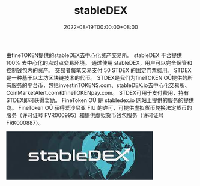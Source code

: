 ﻿---
title: "stableDEX"
description: "由fineTOKE提供的stableDEX去中心化资产交易所"
date: 2022-08-19T00:00:00+08:00
lastmod: 2022-08-19T00:00:00+08:00
draft: false
authors: ["boogArno"]
authors: ["Metabd"]
featuredImage: "stabledex.png"
tags: ["Exchanges","stableDEX"]
categories: ["nfts"]
nfts: ["Exchanges"]
blockchain: "ETH"
website: "https://dappradar.com/"
twitter: "https://twitter.com/DEXstable"
discord: ""
telegram: "https://t.me/stabledex"
github: ""
youtube: ""
twitch: ""
facebook: ""
instagram: ""
reddit: ""
medium: ""
steam: ""
gitbook: ""
googleplay: ""
appstore: ""
status: "Live"
weight: 
lightgallery: true
toc: true
pinned: false
recommend: false
recommend1: false
---
由fineTOKEN提供的stableDEX去中心化资产交易所。 stableDEX 平台提供 100% 去中心化的点对点交易环境。 通过使用 stableDEX，用户可以完全保管和控制钱包内的资产。 交易者每笔交易支付 50 STDEX 的固定门票费用。 STDEX 是一种基于以太坊区块链技术的代币。 STDEX是我们为fineTOKEN OÜ提供的所有服务的平台币，包括investinTOKENS.com、stableDEX.io去中心化交易所、CoinMarketAlert.com和fineTOKENpay.com。 STDEX可用于支付费用，持有STDEX即可获得奖励。 FineToken OÜ 是 stabledex.io 网站上提供的服务的提供商。 FineToken OÜ 获得爱沙尼亚 FIU 的许可，可提供虚拟货币兑换法定货币的服务（许可证号 FVR000995）和提供虚拟货币钱包服务（许可证号 FRK000887）。

![下载](下载.jpg)